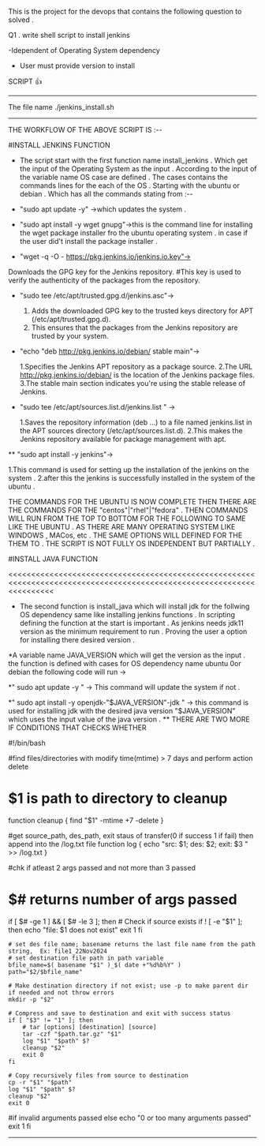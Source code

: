 This is the project for the devops that contains the following question to solved .
 
Q1 . write shell script to install jenkins 

-Idependent of Operating System dependency 

- User must provide version to install

SCRIPT :+1:  
**************************************************************************************************************************
The file name ./jenkins_install.sh 
************************************************************************************************************************
THE WORKFLOW OF THE ABOVE SCRIPT IS :--

#INSTALL JENKINS FUNCTION
>>>>>>>>>>>>>>>>>>>>>>>>>>>>>>>>>>>>>>>>>>>>>>>>>>>>>>>>>>>>>>>>>>>>>>>>>>>>>>>>>>>>>>>>>>>>>>>>>>>>>>>>>>
* The script start with the first function name install_jenkins . Which get the input of the Operating System as the input . According to the input of the variable name OS case are defined . The cases contains the commands lines for the each of the OS . Starting with the  ubuntu or debian . Which has all the commands stating from :--
*  "sudo apt update -y" ->which updates the system .
 
*  "sudo apt install -y wget gnupg"->this is the command line for installing the wget package installer fro the ubuntu operating system . in case if the user did't install the package installer .

* "wget -q -O - https://pkg.jenkins.io/jenkins.io.key"->

Downloads the GPG key for the Jenkins repository.
 #This key is used to verify the authenticity of the packages from the repository.

* "sudo tee /etc/apt/trusted.gpg.d/jenkins.asc"->

   1. Adds the downloaded GPG key to the trusted keys directory for APT (/etc/apt/trusted.gpg.d).
   2. This ensures that the packages from the Jenkins repository are trusted by your system.

* "echo "deb http://pkg.jenkins.io/debian/ stable main"->

    1.Specifies the Jenkins APT repository as a package source.
    2.The URL http://pkg.jenkins.io/debian/ is the location of the Jenkins package files.
    3.The stable main section indicates you're using the stable release of Jenkins.
* "sudo tee /etc/apt/sources.list.d/jenkins.list " ->

   1.Saves the repository information (deb ...) to a file named jenkins.list in the APT sources directory (/etc/apt/sources.list.d).
   2.This makes the Jenkins repository available for package management with apt.

** "sudo apt install -y jenkins"-> 
   
   1.This command is used for setting up the installation of the jenkins on the system .
   2.after this the jenkins is successfully installed in the system of the  ubuntu .

THE COMMANDS FOR THE UBUNTU IS NOW COMPLETE THEN THERE ARE THE COMMANDS FOR THE "centos"|"rhel"|"fedora"  . THEN COMMANDS WILL RUN FROM THE TOP TO BOTTOM FOR THE FOLLOWING TO SAME LIKE THE UBUNTU . AS THERE ARE MANY OPERATING SYSTEM LIKE WINDOWS , MACos, etc . THE SAME OPTIONS WILL DEFINED FOR THE THEM TO . THE SCRIPT IS NOT FULLY OS INDEPENDENT BUT PARTIALLY .
>>>>>>>>>>>>>>>>>>>>>>>>>>>>>>>>>>>>>>>>>>>>>>>>>>>>>>>>>>>>>>>>>>>>>>>>>>>>>>>>>>>>>>>>>>>>>>>>>>>>>>>>>>>>>>>>>>>>>>


#INSTALL JAVA FUNCTION


<<<<<<<<<<<<<<<<<<<<<<<<<<<<<<<<<<<<<<<<<<<<<<<<<<<<<<<<<<<<<<<<<<<<<<<<<<<<<<<<<<<<<<<<<<<<<<<<<<<<<<<<<<<<<<<<<<<<<<
* The second function is install_java which will install jdk for the follwing OS dependency same like installing jenkins functions . In scripting defining the function at the  start is important . As jenkins needs jdk11 version as the minimum requirement to run . Proving the user a option for installing there desired version .

*A variable name JAVA_VERSION which will get the version as the input . the function is defined with cases for OS dependency name ubuntu 0or debian the following code will run ->

  *" sudo apt update -y " -> This command will update the system if not .
      
  *" sudo apt install -y openjdk-"$JAVA_VERSION"-jdk " -> this command is used for installing jdk with the desired java version 
                                                          "$JAVA_VERSION" which uses the input value of the java version .
** THERE ARE TWO MORE IF CONDITIONS THAT CHECKS WHETHER 





























#!/bin/bash

#find files/directories with modify time(mtime) > 7 days and perform action delete
# $1 is path to directory to cleanup
function cleanup {
    find "$1" -mtime +7 -delete
}

#get source_path, des_path, exit staus of transfer(0 if success 1 if fail) then append into the /log.txt file
function log {
    echo "src: $1; des: $2; exit: $3 " >> /log.txt
}

#chk if atleast 2 args passed and not more than 3 passed
# $# returns number of args passed
if [ $# -ge 1 ] && [ $# -le 3 ]; then
    # Check if source exists
    if ! [ -e "$1" ]; then
        echo "file: $1 does not exist"
        exit 1
    fi
    
    # set des file name; basename returns the last file name from the path string,  Ex: file1_22Nov2024
    # set destination file path in path variable
    bfile_name=$( basename "$1" )_$( date +"%d%b%Y" )
    path="$2/$bfile_name"

    # Make destination directory if not exist; use -p to make parent dir if needed and not throw errors
    mkdir -p "$2"

    # Compress and save to destination and exit with success status
    if [ "$3" != "1" ]; then
        # tar [options] [destination] [source]
        tar -czf "$path.tar.gz" "$1"
        log "$1" "$path" $?
        cleanup "$2"
        exit 0
    fi

    # Copy recursively files from source to destination
    cp -r "$1" "$path"
    log "$1" "$path" $?
    cleanup "$2"
    exit 0

#if invalid arguments passed
else
    echo "0 or too many arguments passed"
    exit 1
fi

*********************************************************************************************************************

